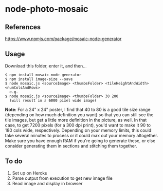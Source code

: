 # node-photo-mosaic

## References

https://www.npmjs.com/package/mosaic-node-generator

## Usage

Download this folder, enter it, and then...

```
$ npm install mosaic-node-generator
$ npm install image-size --save
$ node mosaic.js <sourceImage> <thumbsFolder> <tileHeightAndWidth> <numColsAndRows>
  e.g.
$ node mosaic.js <sourceImage> <thumbsFolder> 30 200
  (will result in a 6000 pixel wide image)
```

**Note:** For a 24" x 24" poster, I find that 40 to 80 is a good tile size range (depending on how much definition you want) so that you can still see the tile images, but get a little more definition in the picture, as well. In that case, to get 7200 pixels (for a 300 dpi print), you'd want to make it 90 to 180 cols wide, respectively. Depending on your memory limits, this could take several minutes to process or it could max out your memory altogether. Make sure you have enough RAM if you're going to generate these, or else consider generating them in sections and stitching them together.

## To do

1. Set up on Heroku
1. Parse output from execution to get new image file
1. Read image and display in browser

